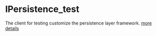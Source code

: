 # IPersistence_test
The client for testing customize the persistence layer framework.
[more details](http://roliu.work/2020/07/05/%ef%bc%88%e4%b8%80%ef%bc%89%e8%87%aa%e5%ae%9a%e4%b9%89%e6%8c%81%e4%b9%85%e5%b1%82%e8%ae%be%e8%ae%a1%e6%80%9d%e8%b7%af/)
